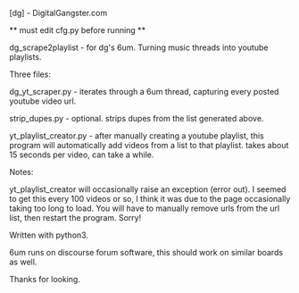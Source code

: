 [dg] - DigitalGangster.com

** must edit cfg.py before running **

dg_scrape2playlist - for dg's 6um.
Turning music threads into youtube playlists.


Three files: 

dg_yt_scraper.py - iterates through a 6um thread, 
capturing every posted youtube video url.

strip_dupes.py - optional. strips dupes from the
list generated above. 

yt_playlist_creator.py - after manually creating a
youtube playlist, this program will
automatically add videos from a list
to that playlist. takes about 15 
seconds per video, can take a while.


Notes:

yt_playlist_creator will occasionally raise an exception
(error out). I seemed to get this every 100 videos or so,
I think it was due to the page occasionally taking too 
long to load. You will have to manually remove urls from 
the url list, then restart the program. Sorry!

Written with python3.

6um runs on discourse forum software, this should work
on similar boards as well.

Thanks for looking.
